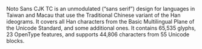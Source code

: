 Noto Sans CJK TC is an unmodulated (“sans serif”) design for languages in Taiwan and Macau that use the Traditional Chinese variant of the Han ideograms. It covers all Han characters from the Basic Multilingual Plane of the Unicode Standard, and some additional ones. It contains 65,535 glyphs, 23 OpenType features, and supports 44,806 characters from 55 Unicode blocks.